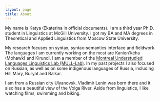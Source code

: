 ```yaml
---
layout: page
title: About
---
```


My name is Katya (Ekaterina in official documents). I am a third year Ph.D. student in Linguistics at McGill University. I got my BA and MA degrees in Theoretical and Applied Linguistics from Moscow State University. 

My research focuses on syntax, syntax-semantics interface and fieldwork. The languages I am currently working on the most are Kanien'kéha (Mohawk) and Kirundi. I am a member of the <a href="https://mull-lab.org/">Montreal Understudied Languages Linguistics Lab (MULL-Lab)</a>. In my past projects I also focused on Russian, as well as on some indigenous languages of Russia, including Hill Mary, Buryat and Balkar. 

I am from a Russian city Ulyanovsk. Vladimir Lenin was born there and it also has a beautiful view of the Volga River. Aside from linguistics, I like watching films, swimming and biking. 